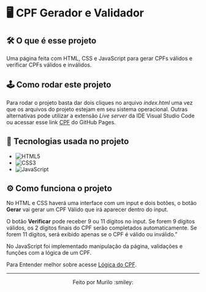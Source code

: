 # :desktop_computer: CPF Gerador e Validador

## :hammer_and_wrench: O que é esse projeto
Uma página feita com HTML, CSS e JavaScript para gerar CPFs válidos e verificar CPFs válidos e inválidos.

## :joystick: Como rodar este projeto
Para rodar o projeto basta dar dois cliques no arquivo *index.html* uma vez que os arquivos do projeto estejam em seu sistema operacional.
Outras alternativas pode utilizar a extensão *Live server* da IDE Visual Studio Code ou acessar esse link [CPF](https://murilocamargo12.github.io/CPF/) do GitHub Pages.

## :toolbox:  Tecnologias usada no projeto
- ![HTML5](https://img.shields.io/badge/HTML5-E34F26?style=plastic&logo=html5&logoColor=white)
- ![CSS3](https://img.shields.io/badge/CSS3-1572B6?style=plastic&logo=css3&logoColor=white)
- ![JavaScript](https://img.shields.io/badge/JavaScript-323330?style=plastic&logo=javascript&logoColor=F7DF1)

## :gear: Como funciona o projeto
No HTML e CSS haverá uma interface com um input e dois botões, o botão **Gerar** vai gerar um CPF Válido que irá aparecer dentro do input.

O botão **Verificar** pode receber 9 ou 11 dígitos no input. Se forem 9 dígitos válidos, os 2 dígitos finais do CPF serão completados automaticamente. Se forem 11 dígitos, será exibido apenas se o CPF é válido ou inválido.”


No JavaScript foi implementado manipulação da página, validações e funções com a lógica de um CPF.

Para Entender melhor sobre acesse [Lógica do CPF](https://blog.dbins.com.br/como-funciona-a-logica-da-validacao-do-cpf).

------
<p align="center">Feito por Murilo :smiley:	</p>

